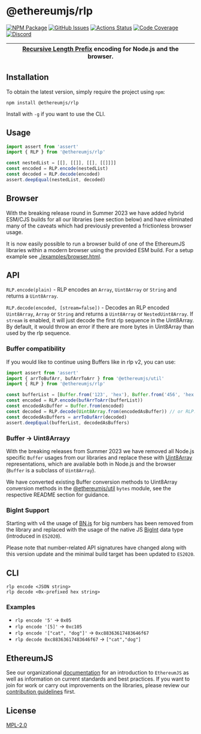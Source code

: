 # @ethereumjs/rlp

[![NPM Package][rlp-npm-badge]][rlp-npm-link]
[![GitHub Issues][rlp-issues-badge]][rlp-issues-link]
[![Actions Status][rlp-actions-badge]][rlp-actions-link]
[![Code Coverage][rlp-coverage-badge]][rlp-coverage-link]
[![Discord][discord-badge]][discord-link]

| [Recursive Length Prefix](https://ethereum.org/en/developers/docs/data-structures-and-encoding/rlp) encoding for Node.js and the browser. |
| ----------------------------------------------------------------------------------------------------------------------------------------- |

## Installation

To obtain the latest version, simply require the project using `npm`:

```shell
npm install @ethereumjs/rlp
```

Install with `-g` if you want to use the CLI.

## Usage

```typescript
import assert from 'assert'
import { RLP } from '@ethereumjs/rlp'

const nestedList = [[], [[]], [[], [[]]]]
const encoded = RLP.encode(nestedList)
const decoded = RLP.decode(encoded)
assert.deepEqual(nestedList, decoded)
```

## Browser

With the breaking release round in Summer 2023 we have added hybrid ESM/CJS builds for all our libraries (see section below) and have eliminated many of the caveats which had previously prevented a frictionless browser usage.

It is now easily possible to run a browser build of one of the EthereumJS libraries within a modern browser using the provided ESM build. For a setup example see [./examples/browser.html](./examples/browser.html).

## API

`RLP.encode(plain)` - RLP encodes an `Array`, `Uint8Array` or `String` and returns a `Uint8Array`.

`RLP.decode(encoded, [stream=false])` - Decodes an RLP encoded `Uint8Array`, `Array` or `String` and returns a `Uint8Array` or `NestedUint8Array`. If `stream` is enabled, it will just decode the first rlp sequence in the Uint8Array. By default, it would throw an error if there are more bytes in Uint8Array than used by the rlp sequence.

### Buffer compatibility

If you would like to continue using Buffers like in rlp v2, you can use:

```typescript
import assert from 'assert'
import { arrToBufArr, bufArrToArr } from '@ethereumjs/util'
import { RLP } from '@ethereumjs/rlp'

const bufferList = [Buffer.from('123', 'hex'), Buffer.from('456', 'hex')]
const encoded = RLP.encode(bufArrToArr(bufferList))
const encodedAsBuffer = Buffer.from(encoded)
const decoded = RLP.decode(Uint8Array.from(encodedAsBuffer)) // or RLP.decode(encoded)
const decodedAsBuffers = arrToBufArr(decoded)
assert.deepEqual(bufferList, decodedAsBuffers)
```

### Buffer -> Uint8Arrayy

With the breaking releases from Summer 2023 we have removed all Node.js specific `Buffer` usages from our libraries and replace these with [Uint8Array](https://developer.mozilla.org/en-US/docs/Web/JavaScript/Reference/Global_Objects/Uint8Array) representations, which are available both in Node.js and the browser (`Buffer` is a subclass of `Uint8Array`).

We have converted existing Buffer conversion methods to Uint8Array conversion methods in the [@ethereumjs/util](https://github.com/ethereumjs/ethereumjs-monorepo/tree/master/packages/util) `bytes` module, see the respective README section for guidance.

### BigInt Support

Starting with v4 the usage of [BN.js](https://github.com/indutny/bn.js/) for big numbers has been removed from the library and replaced with the usage of the native JS [BigInt](https://developer.mozilla.org/en-US/docs/Web/JavaScript/Reference/Global_Objects/BigInt) data type (introduced in `ES2020`).

Please note that number-related API signatures have changed along with this version update and the minimal build target has been updated to `ES2020`.

## CLI

`rlp encode <JSON string>`\
`rlp decode <0x-prefixed hex string>`

### Examples

- `rlp encode '5'` -> `0x05`
- `rlp encode '[5]'` -> `0xc105`
- `rlp encode '["cat", "dog"]'` -> `0xc88363617483646f67`
- `rlp decode 0xc88363617483646f67` -> `["cat","dog"]`

## EthereumJS

See our organizational [documentation](https://ethereumjs.readthedocs.io) for an introduction to `EthereumJS` as well as information on current standards and best practices. If you want to join for work or carry out improvements on the libraries, please review our [contribution guidelines](https://ethereumjs.readthedocs.io/en/latest/contributing.html) first.

## License

[MPL-2.0](<https://tldrlegal.com/license/mozilla-public-license-2.0-(mpl-2)>)

[discord-badge]: https://img.shields.io/static/v1?logo=discord&label=discord&message=Join&color=blue
[discord-link]: https://discord.gg/TNwARpR
[rlp-npm-badge]: https://img.shields.io/npm/v/@ethereumjs/rlp.svg
[rlp-npm-link]: https://www.npmjs.com/package/@ethereumjs/rlp
[rlp-issues-badge]: https://img.shields.io/github/issues/ethereumjs/ethereumjs-monorepo/package:%20rlp?label=issues
[rlp-issues-link]: https://github.com/ethereumjs/ethereumjs-monorepo/issues?q=is%3Aopen+is%3Aissue+label%3A"package%3A+rlp"
[rlp-actions-badge]: https://github.com/ethereumjs/ethereumjs-monorepo/workflows/rlp/badge.svg
[rlp-actions-link]: https://github.com/ethereumjs/ethereumjs-monorepo/actions?query=workflow%3A%22rlp%22
[rlp-coverage-badge]: https://codecov.io/gh/ethereumjs/ethereumjs-monorepo/branch/master/graph/badge.svg?flag=rlp
[rlp-coverage-link]: https://codecov.io/gh/ethereumjs/ethereumjs-monorepo/tree/master/packages/rlp
